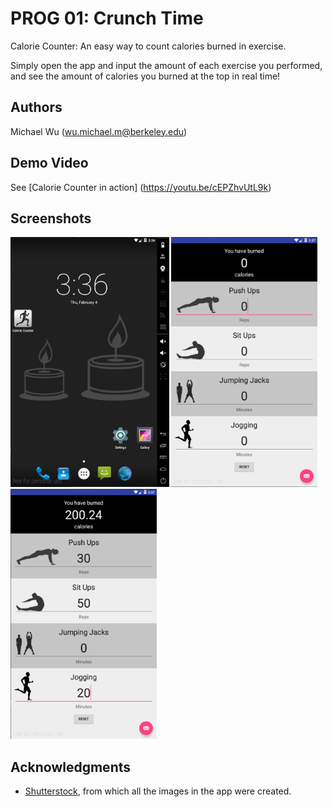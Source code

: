 # PROG 01: Crunch Time

Calorie Counter: An easy way to count calories burned in exercise.

Simply open the app and input the amount of each exercise you performed, and see the amount of calories you burned at the top in real time!

## Authors

Michael Wu ([wu.michael.m@berkeley.edu](mailto:wu.michael.m@berkeley.edu))

## Demo Video

See [Calorie Counter in action] (https://youtu.be/cEPZhvUtL9k)

## Screenshots

<img src="screenshots/screen1.png" height="400" alt="Home screen"/>
<img src="screenshots/screen2.png" height="400" alt="Initial Screen"/>
<img src="screenshots/screen3.png" height="400" alt="User Input"/>


## Acknowledgments

* [Shutterstock](http://www.shutterstock.com/), from which all the images in the app were created.

